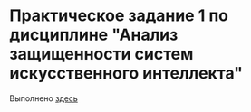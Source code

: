 # Практическое задание 1 по дисциплине "Анализ защищенности систем искусственного интеллекта"

Выполнено [здесь](https://colab.research.google.com/drive/12Wj3oM7UVa8g2oxHpmuz5bBoyeHnFYfM?usp=sharing)